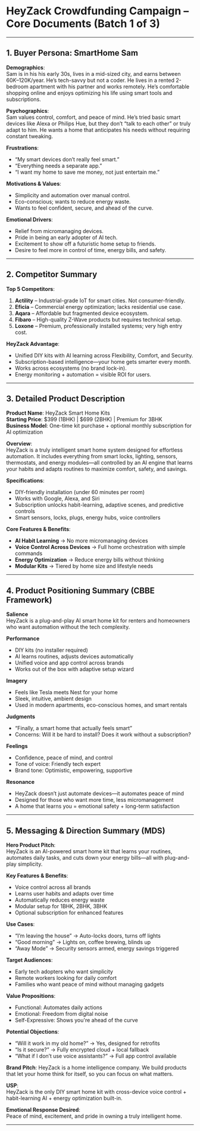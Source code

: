 
# HeyZack Crowdfunding Campaign – Core Documents (Batch 1 of 3)

---

## 1. Buyer Persona: SmartHome Sam

**Demographics**:  
Sam is in his his early 30s, lives in a mid-sized city, and earns between $60K–$120K/year. He’s tech-savvy but not a coder. He lives in a rented 2-bedroom apartment with his partner and works remotely. He’s comfortable shopping online and enjoys optimizing his life using smart tools and subscriptions.

**Psychographics**:  
Sam values control, comfort, and peace of mind. He’s tried basic smart devices like Alexa or Philips Hue, but they don’t “talk to each other” or truly adapt to him. He wants a home that anticipates his needs without requiring constant tweaking.

**Frustrations**:
- “My smart devices don’t really feel smart.”
- “Everything needs a separate app.”
- “I want my home to save me money, not just entertain me.”

**Motivations & Values**:
- Simplicity and automation over manual control.
- Eco-conscious; wants to reduce energy waste.
- Wants to feel confident, secure, and ahead of the curve.

**Emotional Drivers**:
- Relief from micromanaging devices.
- Pride in being an early adopter of AI tech.
- Excitement to show off a futuristic home setup to friends.
- Desire to feel more in control of time, energy bills, and safety.

---

## 2. Competitor Summary

**Top 5 Competitors**:
1. **Actility** – Industrial-grade IoT for smart cities. Not consumer-friendly.
2. **Eficia** – Commercial energy optimization; lacks residential use case.
3. **Aqara** – Affordable but fragmented device ecosystem.
4. **Fibaro** – High-quality Z-Wave products but requires technical setup.
5. **Loxone** – Premium, professionally installed systems; very high entry cost.

**HeyZack Advantage**:
- Unified DIY kits with AI learning across Flexibility, Comfort, and Security.
- Subscription-based intelligence—your home gets smarter every month.
- Works across ecosystems (no brand lock-in).
- Energy monitoring + automation = visible ROI for users.

---

## 3. Detailed Product Description

**Product Name**: HeyZack Smart Home Kits  
**Starting Price**: $399 (1BHK) | $699 (2BHK) | Premium for 3BHK  
**Business Model**: One-time kit purchase + optional monthly subscription for AI optimization

**Overview**:  
HeyZack is a truly intelligent smart home system designed for effortless automation. It includes everything from smart locks, lighting, sensors, thermostats, and energy modules—all controlled by an AI engine that learns your habits and adapts routines to maximize comfort, safety, and savings.

**Specifications**:
- DIY-friendly installation (under 60 minutes per room)
- Works with Google, Alexa, and Siri
- Subscription unlocks habit-learning, adaptive scenes, and predictive controls
- Smart sensors, locks, plugs, energy hubs, voice controllers

**Core Features & Benefits**:
- **AI Habit Learning** → No more micromanaging devices
- **Voice Control Across Devices** → Full home orchestration with simple commands
- **Energy Optimization** → Reduce energy bills without thinking
- **Modular Kits** → Tiered by home size and lifestyle needs

---

## 4. Product Positioning Summary (CBBE Framework)

**Salience**  
HeyZack is a plug-and-play AI smart home kit for renters and homeowners who want automation without the tech complexity.

**Performance**  
- DIY kits (no installer required)  
- AI learns routines, adjusts devices automatically  
- Unified voice and app control across brands  
- Works out of the box with adaptive setup wizard

**Imagery**  
- Feels like Tesla meets Nest for your home  
- Sleek, intuitive, ambient design  
- Used in modern apartments, eco-conscious homes, and smart rentals

**Judgments**  
- “Finally, a smart home that actually feels smart”  
- Concerns: Will it be hard to install? Does it work without a subscription?

**Feelings**  
- Confidence, peace of mind, and control  
- Tone of voice: Friendly tech expert  
- Brand tone: Optimistic, empowering, supportive

**Resonance**  
- HeyZack doesn’t just automate devices—it automates peace of mind  
- Designed for those who want more time, less micromanagement  
- A home that learns you = emotional safety + long-term satisfaction

---

## 5. Messaging & Direction Summary (MDS)

**Hero Product Pitch**:  
HeyZack is an AI-powered smart home kit that learns your routines, automates daily tasks, and cuts down your energy bills—all with plug-and-play simplicity.

**Key Features & Benefits**:
- Voice control across all brands
- Learns user habits and adapts over time
- Automatically reduces energy waste
- Modular setup for 1BHK, 2BHK, 3BHK
- Optional subscription for enhanced features

**Use Cases**:
- “I’m leaving the house” → Auto-locks doors, turns off lights
- “Good morning” → Lights on, coffee brewing, blinds up
- “Away Mode” → Security sensors armed, energy savings triggered

**Target Audiences**:
- Early tech adopters who want simplicity
- Remote workers looking for daily comfort
- Families who want peace of mind without managing gadgets

**Value Propositions**:
- Functional: Automates daily actions
- Emotional: Freedom from digital noise
- Self-Expressive: Shows you're ahead of the curve

**Potential Objections**:
- “Will it work in my old home?” → Yes, designed for retrofits
- “Is it secure?” → Fully encrypted cloud + local fallback
- “What if I don’t use voice assistants?” → Full app control available

**Brand Pitch**:
HeyZack is a home intelligence company. We build products that let your home think for itself, so you can focus on what matters.

**USP**:  
HeyZack is the only DIY smart home kit with cross-device voice control + habit-learning AI + energy optimization built-in.

**Emotional Response Desired**:  
Peace of mind, excitement, and pride in owning a truly intelligent home.

---
